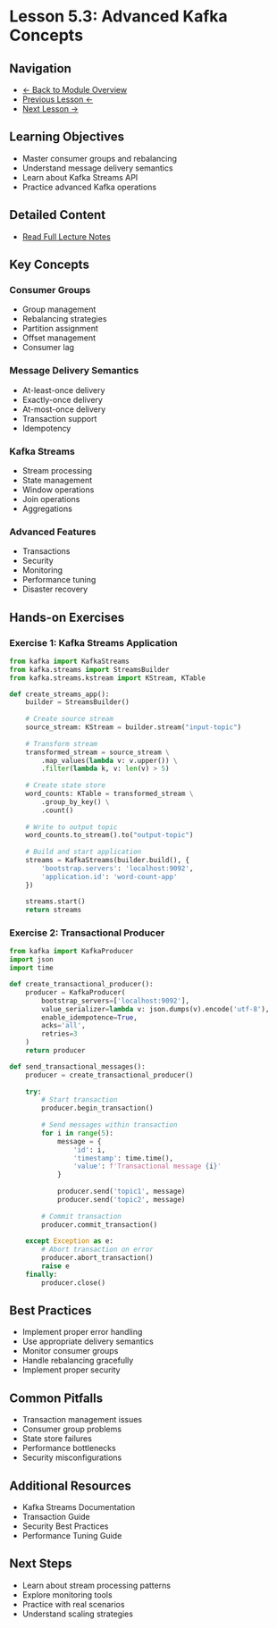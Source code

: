 # Lesson 5.3: Advanced Kafka Concepts

## Navigation
- [← Back to Module Overview](./README.md)
- [Previous Lesson ←](./5.2-apache-kafka-fundamentals.md)
- [Next Lesson →](./5.4-stream-processing-with-spark-streaming.md)

## Learning Objectives
- Master consumer groups and rebalancing
- Understand message delivery semantics
- Learn about Kafka Streams API
- Practice advanced Kafka operations

## Detailed Content
- [Read Full Lecture Notes](./lectures/lesson-5-3.md)

## Key Concepts

### Consumer Groups
- Group management
- Rebalancing strategies
- Partition assignment
- Offset management
- Consumer lag

### Message Delivery Semantics
- At-least-once delivery
- Exactly-once delivery
- At-most-once delivery
- Transaction support
- Idempotency

### Kafka Streams
- Stream processing
- State management
- Window operations
- Join operations
- Aggregations

### Advanced Features
- Transactions
- Security
- Monitoring
- Performance tuning
- Disaster recovery

## Hands-on Exercises

### Exercise 1: Kafka Streams Application
```python
from kafka import KafkaStreams
from kafka.streams import StreamsBuilder
from kafka.streams.kstream import KStream, KTable

def create_streams_app():
    builder = StreamsBuilder()
    
    # Create source stream
    source_stream: KStream = builder.stream("input-topic")
    
    # Transform stream
    transformed_stream = source_stream \
        .map_values(lambda v: v.upper()) \
        .filter(lambda k, v: len(v) > 5)
    
    # Create state store
    word_counts: KTable = transformed_stream \
        .group_by_key() \
        .count()
    
    # Write to output topic
    word_counts.to_stream().to("output-topic")
    
    # Build and start application
    streams = KafkaStreams(builder.build(), {
        'bootstrap.servers': 'localhost:9092',
        'application.id': 'word-count-app'
    })
    
    streams.start()
    return streams
```

### Exercise 2: Transactional Producer
```python
from kafka import KafkaProducer
import json
import time

def create_transactional_producer():
    producer = KafkaProducer(
        bootstrap_servers=['localhost:9092'],
        value_serializer=lambda v: json.dumps(v).encode('utf-8'),
        enable_idempotence=True,
        acks='all',
        retries=3
    )
    return producer

def send_transactional_messages():
    producer = create_transactional_producer()
    
    try:
        # Start transaction
        producer.begin_transaction()
        
        # Send messages within transaction
        for i in range(5):
            message = {
                'id': i,
                'timestamp': time.time(),
                'value': f'Transactional message {i}'
            }
            
            producer.send('topic1', message)
            producer.send('topic2', message)
        
        # Commit transaction
        producer.commit_transaction()
        
    except Exception as e:
        # Abort transaction on error
        producer.abort_transaction()
        raise e
    finally:
        producer.close()
```

## Best Practices
- Implement proper error handling
- Use appropriate delivery semantics
- Monitor consumer groups
- Handle rebalancing gracefully
- Implement proper security

## Common Pitfalls
- Transaction management issues
- Consumer group problems
- State store failures
- Performance bottlenecks
- Security misconfigurations

## Additional Resources
- Kafka Streams Documentation
- Transaction Guide
- Security Best Practices
- Performance Tuning Guide

## Next Steps
- Learn about stream processing patterns
- Explore monitoring tools
- Practice with real scenarios
- Understand scaling strategies 